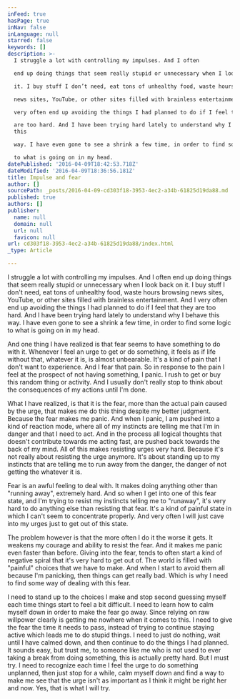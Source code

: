 ```yaml
---
inFeed: true
hasPage: true
inNav: false
inLanguage: null
starred: false
keywords: []
description: >-
  I struggle a lot with controlling my impulses. And I often

  end up doing things that seem really stupid or unnecessary when I look back on

  it. I buy stuff I don’t need, eat tons of unhealthy food, waste hours browsing

  news sites, YouTube, or other sites filled with brainless entertainment. And I

  very often end up avoiding the things I had planned to do if I feel that they

  are too hard. And I have been trying hard lately to understand why I behave
  this

  way. I have even gone to see a shrink a few time, in order to find some logic

  to what is going on in my head.
datePublished: '2016-04-09T18:42:53.718Z'
dateModified: '2016-04-09T18:36:56.181Z'
title: Impulse and fear
author: []
sourcePath: _posts/2016-04-09-cd303f18-3953-4ec2-a34b-61825d19da88.md
published: true
authors: []
publisher:
  name: null
  domain: null
  url: null
  favicon: null
url: cd303f18-3953-4ec2-a34b-61825d19da88/index.html
_type: Article

---
```

I struggle a lot with controlling my impulses. And I often
end up doing things that seem really stupid or unnecessary when I look back on
it. I buy stuff I don't need, eat tons of unhealthy food, waste hours browsing
news sites, YouTube, or other sites filled with brainless entertainment. And I
very often end up avoiding the things I had planned to do if I feel that they
are too hard. And I have been trying hard lately to understand why I behave this
way. I have even gone to see a shrink a few time, in order to find some logic
to what is going on in my head.

And one thing I have realized is that fear seems to have
something to do with it. Whenever I feel an urge to get or do something, it
feels as if life without that, whatever it is, is almost unbearable. It's a
kind of pain that I don't want to experience. And I fear that pain. So in
response to the pain I feel at the prospect of not having something, I panic. I
rush to get or buy this random thing or activity. And I usually don't really
stop to think about the consequences of my actions until I'm done. 

What I have realized, is that it is the fear, more than the
actual pain caused by the urge, that makes me do this thing despite my better
judgment. Because the fear makes me panic. And when I panic, I am pushed into a
kind of reaction mode, where all of my instincts are telling me that I'm in
danger and that I need to act. And in the process all logical thoughts that
doesn't contribute towards me acting fast, are pushed back towards the back of
my mind. All of this makes resisting urges very hard. Because it's not really
about resisting the urge anymore. It's about standing up to my instincts that
are telling me to run away from the danger, the danger of not getting the
whatever it is. 

Fear is an awful feeling to deal with. It makes doing
anything other than "running away", extremely hard. And so when I get into one
of this fear state, and I'm trying to resist my instincts telling me to
"runaway", it's very hard to do anything else than resisting that fear. It's a
kind of painful state in which I can't seem to concentrate properly. And very
often I will just cave into my urges just to get out of this state.

The problem however is that the more often I do it the worse
it gets. It weakens my courage and ability to resist the fear. And it makes me
panic even faster than before. Giving into the fear, tends to often start a
kind of negative spiral that it's very hard to get out of. The world is filled
with "painful" choices that we have to make. And when I start to avoid them all
because I'm panicking, then things can get really bad. Which is why I need to
find some way of dealing with this fear. 

I need to stand up to the choices I make and stop second
guessing myself each time things start to feel a bit difficult. I need to learn
how to calm myself down in order to make the fear go away. Since relying on raw
willpower clearly is getting me nowhere when it comes to this. I need to give
the fear the time it needs to pass, instead of trying to continue staying
active which leads me to do stupid things. I need to just do nothing, wait
until I have calmed down, and then continue to do the things I had planned. It
sounds easy, but trust me, to someone like me who is not used to ever taking a
break from doing something, this is actually pretty hard. But I must try. I
need to recognize each time I feel the urge to do something unplanned, then
just stop for a while, calm myself down and find a way to make me see that the
urge isn't as important as I think it might be right her and now. Yes, that is
what I will try.